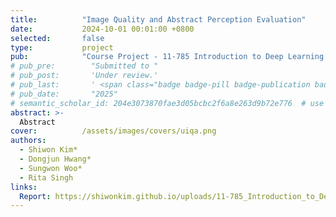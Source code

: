 ```yaml
---
title:          "Image Quality and Abstract Perception Evaluation"
date:           2024-10-01 00:01:00 +0800
selected:       false
type:           project
pub:            "Course Project - 11-785 Introduction to Deep Learning (Fall 2024, CMU)"
# pub_pre:        "Submitted to "
# pub_post:       'Under review.'
# pub_last:       ' <span class="badge badge-pill badge-publication badge-success">Spotlight</span>'
# pub_date:       "2025"
# semantic_scholar_id: 204e3073870fae3d05bcbc2f6a8e263d9b72e776  # use this to retrieve citation count
abstract: >-
  Abstract
cover:          /assets/images/covers/uiqa.png
authors:
  - Shiwon Kim*
  - Dongjun Hwang*
  - Sungwon Woo*
  - Rita Singh
links:
  Report: https://shiwonkim.github.io/uploads/11-785_Introduction_to_Deep_Learning.pdf
---
```


